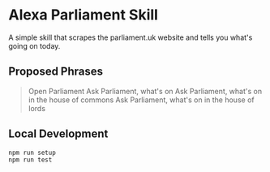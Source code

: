 # Alexa Parliament Skill
A simple skill that scrapes the parliament.uk website and tells you what's going on today.

## Proposed Phrases
> Open Parliament
> Ask Parliament, what's on
> Ask Parliament, what's on in the house of commons
> Ask Parliament, what's on in the house of lords

## Local Development
```bash
npm run setup
npm run test
```